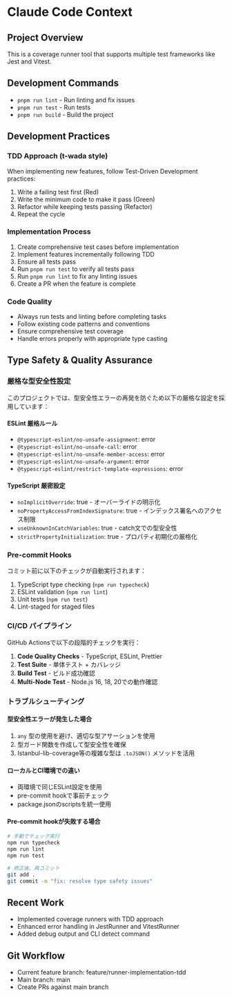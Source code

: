# Claude Code Context

## Project Overview

This is a coverage runner tool that supports multiple test frameworks like Jest and Vitest.

## Development Commands

- `pnpm run lint` - Run linting and fix issues
- `pnpm run test` - Run tests
- `pnpm run build` - Build the project

## Development Practices

### TDD Approach (t-wada style)

When implementing new features, follow Test-Driven Development practices:

1. Write a failing test first (Red)
2. Write the minimum code to make it pass (Green)
3. Refactor while keeping tests passing (Refactor)
4. Repeat the cycle

### Implementation Process

1. Create comprehensive test cases before implementation
2. Implement features incrementally following TDD
3. Ensure all tests pass
4. Run `pnpm run test` to verify all tests pass
5. Run `pnpm run lint` to fix any linting issues
6. Create a PR when the feature is complete

### Code Quality

- Always run tests and linting before completing tasks
- Follow existing code patterns and conventions
- Ensure comprehensive test coverage
- Handle errors properly with appropriate type casting

## Type Safety & Quality Assurance

### 厳格な型安全性設定

このプロジェクトでは、型安全性エラーの再発を防ぐため以下の厳格な設定を採用しています：

#### ESLint 厳格ルール
- `@typescript-eslint/no-unsafe-assignment`: error
- `@typescript-eslint/no-unsafe-call`: error  
- `@typescript-eslint/no-unsafe-member-access`: error
- `@typescript-eslint/no-unsafe-argument`: error
- `@typescript-eslint/restrict-template-expressions`: error

#### TypeScript 厳密設定
- `noImplicitOverride`: true - オーバーライドの明示化
- `noPropertyAccessFromIndexSignature`: true - インデックス署名へのアクセス制限
- `useUnknownInCatchVariables`: true - catch文での型安全性
- `strictPropertyInitialization`: true - プロパティ初期化の厳格化

### Pre-commit Hooks

コミット前に以下のチェックが自動実行されます：
1. TypeScript type checking (`npm run typecheck`)
2. ESLint validation (`npm run lint`)  
3. Unit tests (`npm run test`)
4. Lint-staged for staged files

### CI/CD パイプライン

GitHub Actionsで以下の段階的チェックを実行：
1. **Code Quality Checks** - TypeScript, ESLint, Prettier
2. **Test Suite** - 単体テスト + カバレッジ
3. **Build Test** - ビルド成功確認
4. **Multi-Node Test** - Node.js 16, 18, 20での動作確認

### トラブルシューティング

#### 型安全性エラーが発生した場合
1. `any` 型の使用を避け、適切な型アサーションを使用
2. 型ガード関数を作成して型安全性を確保
3. Istanbul-lib-coverage等の複雑な型は `.toJSON()` メソッドを活用

#### ローカルとCI環境での違い
- 両環境で同じESLint設定を使用
- pre-commit hookで事前チェック
- package.jsonのscriptsを統一使用

#### Pre-commit hookが失敗する場合
```bash
# 手動でチェック実行
npm run typecheck
npm run lint  
npm run test

# 修正後、再コミット
git add .
git commit -m "fix: resolve type safety issues"
```

## Recent Work

- Implemented coverage runners with TDD approach
- Enhanced error handling in JestRunner and VitestRunner
- Added debug output and CLI detect command

## Git Workflow

- Current feature branch: feature/runner-implementation-tdd
- Main branch: main
- Create PRs against main branch